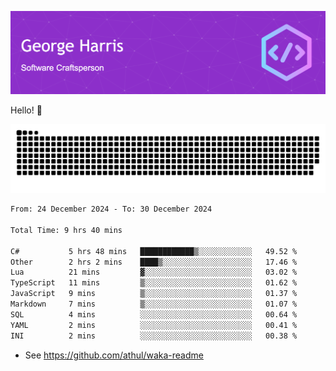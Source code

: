 ![img](./assets/github-header.png)

Hello! :wave:

<div align="center">
  <img  src="https://raw.githubusercontent.com/1999AZZAR/1999AZZAR/readme/resources/grid-snake.svg" alt="snake" />
</div>

<!--START_SECTION:waka-->

```txt
From: 24 December 2024 - To: 30 December 2024

Total Time: 9 hrs 40 mins

C#           5 hrs 48 mins   ████████████▒░░░░░░░░░░░░   49.52 %
Other        2 hrs 2 mins    ████▒░░░░░░░░░░░░░░░░░░░░   17.46 %
Lua          21 mins         ▓░░░░░░░░░░░░░░░░░░░░░░░░   03.02 %
TypeScript   11 mins         ▒░░░░░░░░░░░░░░░░░░░░░░░░   01.62 %
JavaScript   9 mins          ▒░░░░░░░░░░░░░░░░░░░░░░░░   01.37 %
Markdown     7 mins          ▒░░░░░░░░░░░░░░░░░░░░░░░░   01.07 %
SQL          4 mins          ░░░░░░░░░░░░░░░░░░░░░░░░░   00.64 %
YAML         2 mins          ░░░░░░░░░░░░░░░░░░░░░░░░░   00.41 %
INI          2 mins          ░░░░░░░░░░░░░░░░░░░░░░░░░   00.38 %
```

<!--END_SECTION:waka-->

- See <https://github.com/athul/waka-readme>
